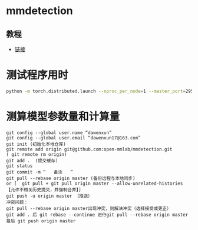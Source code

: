 # mmdetection
## 教程
* [链接](https://blog.csdn.net/qq_16137569/article/details/121316235)
# 测试程序用时

```bash
python -m torch.distributed.launch --nproc_per_node=1 --master_port=29500 tools/analysis_tools/benchmark.py $cofig $checkpoint --launcher pytorch
```
# 测算模型参数量和计算量
```
git config --global user.name “dawenxun”
git config --global user.email “dawenxun17@163.com”
git init (初始化本地仓库)
git remote add origin git@github.com:open-mmlab/mmdetection.git
( git remote rm origin)
git add .  (提交缓存)
git status
git commit -m “   备注   ”
git pull --rebase origin master (备份远程与本地同步)
or [  git pull + git pull origin master --allow-unrelated-histories 【允许不相关历史提交，并强制合并】]
git push -u origin master （推送）
冲突问题：
git pull --rebase origin master出现冲突，则解决冲突（选择接受或更正）
git add . 后 git rebase --continue 进行git pull --rebase origin master  最后 git push origin master

```
